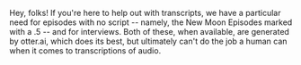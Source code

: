 Hey, folks! If you're here to help out with transcripts, we have a particular need for episodes with no script -- namely, the New Moon Episodes marked with a .5 -- and for interviews. Both of these, when available, are generated by otter.ai, which does its best, but ultimately can't do the job a human can when it comes to transcriptions of audio.
